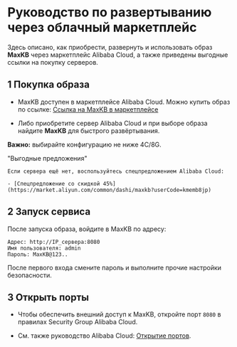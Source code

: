 # Руководство по развертыванию через облачный маркетплейс


Здесь описано, как приобрести, развернуть и использовать образ **MaxKB** через маркетплейс Alibaba Cloud, а также приведены выгодные ссылки на покупку серверов.

## 1 Покупка образа


- MaxKB доступен в маркетплейсе Alibaba Cloud. Можно купить образ по ссылке:
[Ссылка на MaxKB в маркетплейсе](https://market.aliyun.com/products/53690006/cmjj00067609.html?userCode=kmemb8jp)

- Либо приобретите сервер Alibaba Cloud и при выборе образа найдите **MaxKB** для быстрого развёртывания.

**Важно:** выбирайте конфигурацию не ниже 4C/8G.

  "Выгодные предложения"

    Если сервера ещё нет, воспользуйтесь спецпредложением Alibaba Cloud:

    - [Спецпредложение со скидкой 45%](https://market.aliyun.com/common/dashi/maxkb?userCode=kmemb8jp)

## 2 Запуск сервиса


После запуска образа, войдите в MaxKB по адресу:

```
Адрес: http://IP_сервера:8080
Имя пользователя: admin
Пароль: MaxKB@123..
```

После первого входа смените пароль и выполните прочие настройки безопасности.

## 3 Открыть порты


- Чтобы обеспечить внешний доступ к MaxKB, откройте порт `8080` в правилах Security Group Alibaba Cloud.

- См. также руководство Alibaba Cloud: [Открытие портов](https://help.aliyun.com/document_detail/25471.html).
